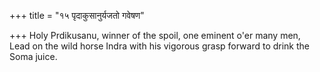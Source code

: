 +++
title = "१५ पृदाकुसानुर्यजतो गवेषण"

+++
Holy Prdikusanu, winner of the spoil, one eminent o'er many men,  
     Lead on the wild horse Indra with his vigorous grasp forward to drink the Soma juice.